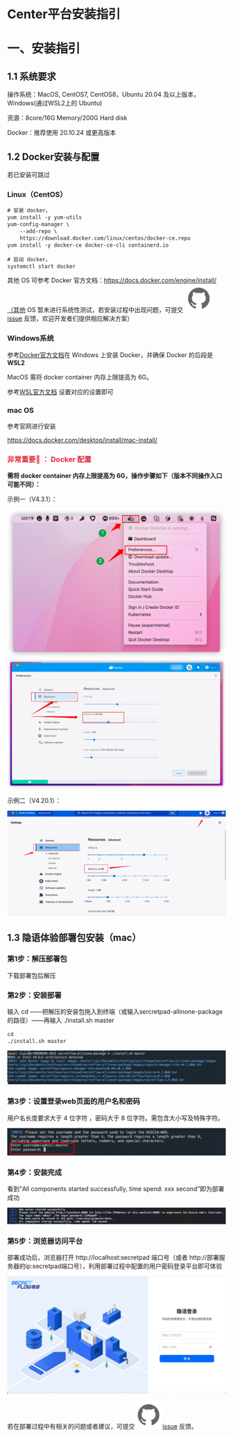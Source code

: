 # Center平台安装指引

# 一、安装指引

## 1.1 系统要求

操作系统：MacOS, CentOS7, CentOS8，Ubuntu 20.04 及以上版本，Windows(通过WSL2上的 Ubuntu)

资源：8core/16G Memory/200G Hard disk

Docker：推荐使用 20.10.24 或更高版本

## 1.2 Docker安装与配置

若已安装可跳过

### Linux（CentOS）

```shell
# 安装 docker。
yum install -y yum-utils
yum-config-manager \
	--add-repo \
	https://download.docker.com/linux/centos/docker-ce.repo
yum install -y docker-ce docker-ce-cli containerd.io

# 启动 docker。
systemctl start docker
```

其他 OS 可参考 Docker 官方文档：https://docs.docker.com/engine/install/（其他 OS 暂未进行系统性测试，若安装过程中出现问题，可提交
![Git_Img](../imgs/git_img.png)[issue](https://github.com/secretflow/secretflow/issues) 反馈，欢迎开发者们提供相应解决方案）

### Windows系统

参考[Docker官方文档](https://docs.docker.com/desktop/install/windows-install/)在 Windows 上安装 Docker，并确保 Docker
的后段是**WSL2**

MacOS 需将 docker container 内存上限提⾼为 6G。

参考[WSL官方文档](https://learn.microsoft.com/en-us/windows/wsl/wsl-config#configure-global-options-with-wslconfig)
设置对应的设置即可

### mac OS

参考官网进行安装

https://docs.docker.com/desktop/install/mac-install/

### <font color=#DF2A3F> 非常重要📢 ： Docker 配置 </font>

**需将 docker container 内存上限提高为 6G，操作步骤如下（版本不同操作入口可能不同）：**

示例一（V4.3.1）：

![Example1](../imgs/example1.png) ![Example2](../imgs/example2.png)

示例二（V4.20.1）：

![Example3](../imgs/example3.png)

## 1.3 隐语体验部署包安装（mac）

### 第1步：解压部署包

下载部署包后解压

### 第2步：安装部署

输入 cd ——把解压的安装包拖入到终端（或输入sercretpad-allinone-package的路径）——再输入 ./install.sh master

```shell
cd 
./install.sh master
```

![Install_Img](../imgs/install_img.png)

### 第3步：设置登录web页面的用户名和密码

用户名长度要求大于 4 位字符 ，密码大于 8 位字符。需包含大小写及特殊字符。

![Username](../imgs/center1.png)

### 第4步：安装完成

看到“All components started successfully, time spend: xxx second”即为部署成功

![Successful_Img](../imgs/successful2_img.png)

### 第5步：浏览器访问平台

部署成功后，浏览器打开 http://localhost:secretpad 端口号（或者 http://部署服务器的ip:secretpad端口号），利用部署过程中配置的用户密码登录平台即可体验

![Login_Img](../imgs/login_img.png)

若在部署过程中有相关的问题或者建议，可提交![Git_Img](../imgs/git_img.png)[issue](https://github.com/secretflow/secretpad/issues)
反馈。
